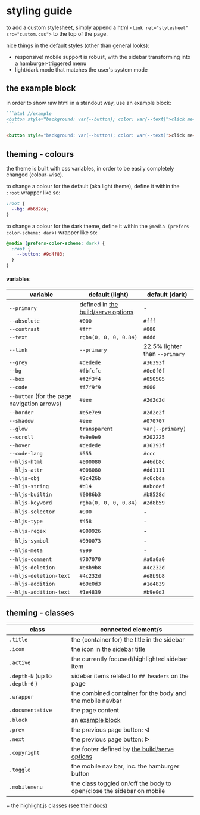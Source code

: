 # styling guide

to add a custom stylesheet, simply append a html
`<link rel="stylesheet" src="custom.css">` to the top of the page.

nice things in the default styles (other than general looks):

- responsive! mobile support is robust, with the sidebar transforming into
  a hamburger-triggered menu
- light/dark mode that matches the user's system mode

## the example block

in order to show raw html in a standout way, use an example block:

````md
```html //example
<button style="background: var(--button); color: var(--text)">click me</button>
```
````

```html //example
<button style="background: var(--button); color: var(--text)">click me</button>
```

## theming - colours

the theme is built with css variables, in order to be easily completely
changed (colour-wise).

to change a colour for the default (aka light theme), define it within the
`:root` wrapper like so:

```css
:root {
  --bg: #b6d2ca;
}
```

to change a colour for the dark theme, define it within the
`@media (prefers-color-scheme: dark)` wrapper like so:

```css
@media (prefers-color-scheme: dark) {
  :root {
    --button: #9d4f83;
  }
}
```

#### variables

| variable                                    | default (light)                                        | default (dark)                 |
| ------------------------------------------- | ------------------------------------------------------ | ------------------------------ |
| `--primary`                                 | defined in [the build/serve options](index.md#options) | -                              |
| `--absolute`                                | `#000`                                                 | `#fff`                         |
| `--contrast`                                | `#fff`                                                 | `#000`                         |
| `--text`                                    | `rgba(0, 0, 0, 0.84)`                                  | `#ddd`                         |
| `--link`                                    | `--primary`                                            | 22.5% lighter than `--primary` |
| `--grey`                                    | `#dedede`                                              | `#36393f`                      |
| `--bg`                                      | `#fbfcfc`                                              | `#0e0f0f`                      |
| `--box`                                     | `#f2f3f4`                                              | `#050505`                      |
| `--code`                                    | `#f7f9f9`                                              | `#000`                         |
| `--button` (for the page navigation arrows) | `#eee`                                                 | `#2d2d2d`                      |
| `--border`                                  | `#e5e7e9`                                              | `#2d2e2f`                      |
| `--shadow`                                  | `#eee`                                                 | `#070707`                      |
| `--glow`                                    | `transparent`                                          | `var(--primary)`               |
| `--scroll`                                  | `#e9e9e9`                                              | `#202225`                      |
| `--hover`                                   | `#dedede`                                              | `#36393f`                      |
| `--code-lang`                               | `#555`                                                 | `#ccc`                         |
| `--hljs-html`                               | `#000080`                                              | `#46db8c`                      |
| `--hljs-attr`                               | `#008080`                                              | `#dd1111`                      |
| `--hljs-obj`                                | `#2c426b`                                              | `#c6cbda`                      |
| `--hljs-string`                             | `#d14`                                                 | `#abcdef`                      |
| `--hljs-builtin`                            | `#0086b3`                                              | `#b8528d`                      |
| `--hljs-keyword`                            | `rgba(0, 0, 0, 0.84)`                                  | `#2d8b59`                      |
| `--hljs-selector`                           | `#900`                                                 | -                              |
| `--hljs-type`                               | `#458`                                                 | -                              |
| `--hljs-regex`                              | `#009926`                                              | -                              |
| `--hljs-symbol`                             | `#990073`                                              | -                              |
| `--hljs-meta`                               | `#999`                                                 | -                              |
| `--hljs-comment`                            | `#707070`                                              | `#a0a0a0`                      |
| `--hljs-deletion`                           | `#e8b9b8`                                              | `#4c232d`                      |
| `--hljs-deletion-text`                      | `#4c232d`                                              | `#e8b9b8`                      |
| `--hljs-addition`                           | `#b9e0d3`                                              | `#1e4839`                      |
| `--hljs-addition-text`                      | `#1e4839`                                              | `#b9e0d3`                      |

## theming - classes

| class                          | connected element/s                                                   |
| ------------------------------ | --------------------------------------------------------------------- |
| `.title`                       | the (container for) the title in the sidebar                          |
| `.icon`                        | the icon in the sidebar title                                         |
| `.active`                      | the currently focused/highlighted sidebar item                        |
| `.depth-N` (up to `.depth-6` ) | sidebar items related to `## headers` on the page                     |
| `.wrapper`                     | the combined container for the body and the mobile navbar             |
| `.documentative`               | the page content                                                      |
| `.block`                       | an [example block](#the-example-block)                                |
| `.prev`                        | the previous page button: ᐊ                                           |
| `.next`                        | the previous page button: ᐅ                                           |
| `.copyright`                   | the footer defined by [the build/serve options](index.md#options)     |
| `.toggle`                      | the mobile nav bar, inc. the hamburger button                         |
| `.mobilemenu`                  | the class toggled on/off the body to open/close the sidebar on mobile |

\+ the highlight.js classes (see [their docs](https://highlightjs.readthedocs.io/en/latest/css-classes-reference.html))
